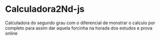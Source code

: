 # Calculadora2Nd-js
Calculadora do segundo grau com o diferencial de monstrar o calculo por completo para assim dar aquela forcinha na horada dos estudos e prova online 
